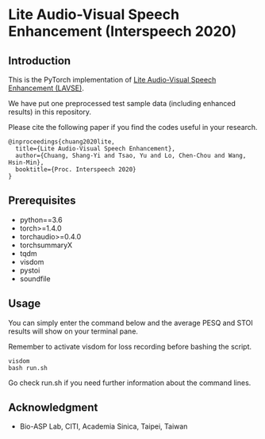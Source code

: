 # Lite Audio-Visual Speech Enhancement (Interspeech 2020)

## Introduction

This is the PyTorch implementation of [Lite Audio-Visual Speech Enhancement (LAVSE)](https://arxiv.org/abs/2005.11769).

We have put one preprocessed test sample data (including enhanced results) in this repository.

<!-- The dataset of TMSV (Taiwan Mandarin speech with video) used in LAVSE is released [here](http://xxxxxxxx). -->

Please cite the following paper if you find the codes useful in your research.

```
@inproceedings{chuang2020lite,
  title={Lite Audio-Visual Speech Enhancement},
  author={Chuang, Shang-Yi and Tsao, Yu and Lo, Chen-Chou and Wang, Hsin-Min},
  booktitle={Proc. Interspeech 2020}
}
```

## Prerequisites

* python==3.6
* torch>=1.4.0
* torchaudio>=0.4.0
* torchsummaryX
* tqdm
* visdom
* pystoi
* soundfile

## Usage

You can simply enter the command below and the average PESQ and STOI results will show on your terminal pane.

Remember to activate visdom for loss recording before bashing the script.

```
visdom
bash run.sh
```

Go check run.sh if you need further information about the command lines.

## Acknowledgment
* Bio-ASP Lab, CITI, Academia Sinica, Taipei, Taiwan
